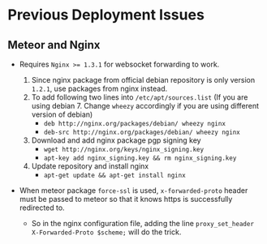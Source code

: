 # Previous Deployment Issues

## Meteor and Nginx

* Requires `Nginx >= 1.3.1` for websocket forwarding to work.
	1. Since nginx package from official debian repository is only version `1.2.1`, use packages from nginx instead.
	2. To add following two lines into `/etc/apt/sources.list` (If you are using debian 7. Change `wheezy` accordingly if you are using different version of debian)
		* `deb http://nginx.org/packages/debian/ wheezy nginx`
		* `deb-src http://nginx.org/packages/debian/ wheezy nginx`
	3. Download and add nginx package pgp signing key
		* `wget http://nginx.org/keys/nginx_signing.key`
		* `apt-key add nginx_signing.key && rm nginx_signing.key`
	4. Update repository and install nginx
		* `apt-get update && apt-get install nginx`

* When meteor package `force-ssl` is used, `x-forwarded-proto` header must be passed to meteor so that it knows https is successfully redirected to.
	* So in the nginx configuration file, adding the line `proxy_set_header X-Forwarded-Proto $scheme;` will do the trick.
